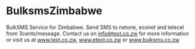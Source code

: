 BulksmsZimbabwe
===============

BulkSMS Service for Zimbabwe. Send SMS to netone, econet and telecel from 3cents/message. Contact us on info@text.co.zw for more information or visit us at www.text.co.zw, www.etext.co.zw or www.bulksms.co.zw